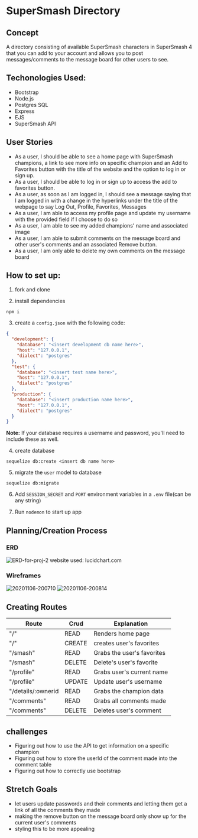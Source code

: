 # SuperSmash Directory
## Concept
A directory consisting of available SuperSmash characters in SuperSmash 4 that you can add to your account and allows you to post messages/comments to the message board for other users to see.

## Techonologies Used:
* Bootstrap
* Node.js
* Postgres SQL
* Express
* EJS
* SuperSmash API

## User Stories
* As a user, I should be able to see a home page with SuperSmash champions, a link to see more info on specific champion and an Add to Favorites button with the title of the website and the option to log in or sign up.
* As a user, I should be able to log in or sign up to access the add to favorites button. 
* As a user, as soon as I am logged in, I should see a message saying that I am logged in with a change in the hyperlinks under the title of the webpage to say Log Out, Profile, Favorites, Messages
* As a user, I am able to access my profile page and update my username with the provided field if I choose to do so
* As a user, I am able to see my added champions' name and associated image
* As a user, I am able to submit comments on the message board and other user's comments and an associated Remove button.
* As a user, I am only able to delete my own comments on the message board

## How to set up:
1. fork and clone

2. install dependencies
```
npm i
```

3. create a `config.json` with the following code:
```json
{
  "development": {
    "database": "<insert development db name here>",
    "host": "127.0.0.1",
    "dialect": "postgres"
  },
  "test": {
    "database": "<insert test name here>",
    "host": "127.0.0.1",
    "dialect": "postgres"
  },
  "production": {
    "database": "<insert production name here>",
    "host": "127.0.0.1",
    "dialect": "postgres"
  }
}
```

**Note:** If your database requires a username and password, you'll need to include these as well.

4. create database
```
sequelize db:create <insert db name here>
```
5. migrate the `user` model to database
```
sequelize db:migrate
```
6. Add `SESSION_SECRET` and `PORT` environment variables in a `.env` file(can be any string)

7. Run `nodemon` to start up app

## Planning/Creation Process
### ERD
<img src="https://i.ibb.co/g91yYJt/ERD-for-proj-2.png" alt="ERD-for-proj-2" border="0">
website used: lucidchart.com

### Wireframes
<img src="https://i.ibb.co/ZNDZ8g0/20201106-200710.jpg" alt="20201106-200710" border="0">
<img src="https://i.ibb.co/nr6T45p/20201106-200814.jpg" alt="20201106-200814" border="0">

## Creating Routes
| Route             | Crud  | Explanation                |
| ------------------| ------| ---------------------------|
| "/"               | READ  | Renders home page          |
| "/"               | CREATE| creates user's favorites   |
| "/smash"          | READ  | Grabs the user's favorites |
| "/smash"          | DELETE| Delete's user's favorite   |
| "/profile"        | READ  | Grabs user's current name  |
| "/profile"        | UPDATE| Update user's username     |
| "/details/:ownerid| READ  | Grabs the champion data    |
| "/comments"       | READ  | Grabs all comments made    |
| "/comments"       | DELETE| Deletes user's comment     |

## challenges
* Figuring out how to use the API to get information on a specific champion
* Figuring out how to store the userId of the comment made into the comment table
* Figuring out how to correctly use bootstrap

## Stretch Goals
* let users update passwords and their comments and letting them get a link of all the comments they made
* making the remove button on the message board only show up for the current user's comments
* styling this to be more appealing

